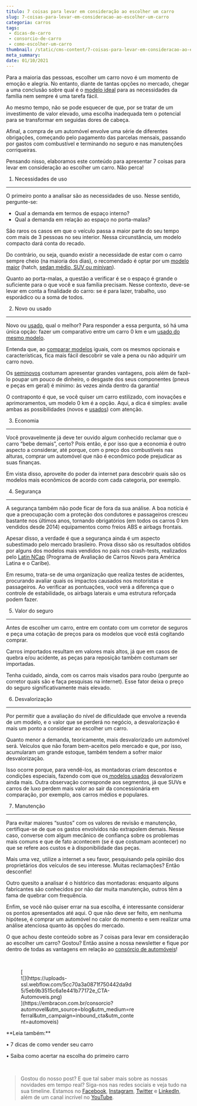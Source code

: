 ```yaml
---
titulo: 7 coisas para levar em consideração ao escolher um carro
slug: 7-coisas-para-levar-em-consideracao-ao-escolher-um-carro
categoria: carros
tags:
 - dicas-de-carro
 - consorcio-de-carro
 - como-escolher-um-carro
thumbnail: /static/cms-content/7-coisas-para-levar-em-consideracao-ao-escolher-um-carro.jpg
meta_summary: 
date: 01/10/2021
---
```

Para a maioria das pessoas, escolher um carro novo é um momento de emoção e alegria. No entanto, diante de tantas opções no mercado, chegar a uma conclusão sobre qual é o [modelo ideal](https://www.embracon.com.br/blog/carro-ideal-para-familia) para as necessidades da família nem sempre é uma tarefa fácil.

Ao mesmo tempo, não se pode esquecer de que, por se tratar de um investimento de valor elevado, uma escolha inadequada tem o potencial para se transformar em seguidas dores de cabeça.

Afinal, a compra de um automóvel envolve uma série de diferentes obrigações, começando pelo pagamento das parcelas mensais, passando por gastos com combustível e terminando no seguro e nas manutenções corriqueiras.

Pensando nisso, elaboramos este conteúdo para apresentar 7 coisas para levar em consideração ao escolher um carro. Não perca!

1. Necessidades de uso
----------------------

O primeiro ponto a analisar são as necessidades de uso. Nesse sentido, pergunte-se:

- Qual a demanda em termos de espaço interno?
- Qual a demanda em relação ao espaço no porta-malas?

São raros os casos em que o veículo passa a maior parte do seu tempo com mais de 3 pessoas no seu interior. Nessa circunstância, um modelo compacto dará conta do recado.

Do contrário, ou seja, quando existir a necessidade de estar com o carro sempre cheio (na maioria dos dias), o recomendado é optar por um [modelo maior](https://www.embracon.com.br/blog/hatch-ou-sedan-diferencas) (hatch, [sedan médio, SUV ou minivan](https://www.embracon.com.br/blog/sedan-ou-suv-qual-e-o-melhor-modelo)).

Quanto ao porta-malas, a questão a verificar é se o espaço é grande o suficiente para o que você e sua família precisam. Nesse contexto, deve-se levar em conta a finalidade do carro: se é para lazer, trabalho, uso esporádico ou a soma de todos.

2. Novo ou usado
----------------

Novo ou [usado](https://www.embracon.com.br/blog/comprar-carro-usado-com-a-carta-de-credito-do-consorcio), qual o melhor? Para responder a essa pergunta, só há uma única opção: fazer um comparativo entre um carro 0 km e um [usado do mesmo modelo](https://www.embracon.com.br/blog/consorcio-de-carros-usados-vale-a-pena).

Entenda que, ao [comparar modelos](https://www.embracon.com.br/blog/sedan-ou-suv-qual-e-o-melhor-modelo) iguais, com os mesmos opcionais e características, fica mais fácil descobrir se vale a pena ou não adquirir um carro novo.

Os [seminovos](https://www.embracon.com.br/blog/carro-zero-ou-seminovo) costumam apresentar grandes vantagens, pois além de fazê-lo poupar um pouco de dinheiro, o desgaste dos seus componentes (pneus e peças em geral) é mínimo: às vezes ainda dentro da garantia!

O contraponto é que, se você quiser um carro estilizado, com inovações e aprimoramentos, um modelo 0 km é a opção. Aqui, a dica é simples: avalie ambas as possibilidades (novos e [usados](https://www.embracon.com.br/blog/consorcio-de-carros-usados-vale-a-pena)) com atenção.

3. Economia
-----------

Você provavelmente já deve ter ouvido algum conhecido reclamar que o carro “bebe demais”, certo? Pois então, é por isso que a economia é outro aspecto a considerar, até porque, com o preço dos combustíveis nas alturas, comprar um automóvel que não é econômico pode prejudicar as suas finanças.

Em vista disso, aproveite do poder da internet para descobrir quais são os modelos mais econômicos de acordo com cada categoria, por exemplo.

4. Segurança
------------

A segurança também não pode ficar de fora da sua análise. A boa notícia é que a preocupação com a proteção dos condutores e passageiros cresceu bastante nos últimos anos, tornando obrigatórios (em todos os carros 0 km vendidos desde 2014) equipamentos como freios ABS e airbags frontais.

Apesar disso, a verdade é que a segurança ainda é um aspecto subestimado pelo mercado brasileiro. Prova disso são os resultados obtidos por alguns dos modelos mais vendidos no país nos crash-tests, realizados pelo [Latin NCap](http://www.latinncap.com/po/resultados) (Programa de Avaliação de Carros Novos para América Latina e o Caribe).

Em resumo, trata-se de uma organização que realiza testes de acidentes, procurando avaliar quais os impactos causados nos motoristas e passageiros. Ao verificar as pontuações, você verá a diferença que o controle de estabilidade, os airbags laterais e uma estrutura reforçada podem fazer.

5. Valor do seguro
------------------

Antes de escolher um carro, entre em contato com um corretor de seguros e peça uma cotação de preços para os modelos que você está cogitando comprar.

Carros importados resultam em valores mais altos, já que em casos de quebra e/ou acidente, as peças para reposição também costumam ser importadas.

Tenha cuidado, ainda, com os carros mais visados para roubo (pergunte ao corretor quais são e faça pesquisas na internet). Esse fator deixa o preço do seguro significativamente mais elevado.

6. Desvalorização
-----------------

Por permitir que a avaliação do nível de dificuldade que envolve a revenda de um modelo, e o valor que se perderá no negócio, a desvalorização é mais um ponto a considerar ao escolher um carro.

Quanto menor a demanda, teoricamente, mais desvalorizado um automóvel será. Veículos que não foram bem-aceitos pelo mercado e que, por isso, acumularam um grande estoque, também tendem a sofrer maior desvalorização.

Isso ocorre porque, para vendê-los, as montadoras criam descontos e condições especiais, fazendo com que os[ modelos usados](https://www.embracon.com.br/blog/consorcio-de-carros-usados-vale-a-pena) desvalorizem ainda mais. Outra observação corresponde aos segmentos, já que SUVs e carros de luxo perdem mais valor ao sair da concessionária em comparação, por exemplo, aos carros médios e populares.

7. Manutenção
-------------

Para evitar maiores “sustos” com os valores de revisão e manutenção, certifique-se de que os gastos envolvidos não extrapolem demais. Nesse caso, converse com algum mecânico de confiança sobre os problemas mais comuns e que de fato acontecem (se é que costumam acontecer) no que se refere aos custos e à disponibilidade das peças.

Mais uma vez, utilize a internet a seu favor, pesquisando pela opinião dos proprietários dos veículos de seu interesse. Muitas reclamações? Então desconfie!

Outro quesito a analisar é o histórico das montadoras: enquanto alguns fabricantes são conhecidos por não dar muita manutenção, outros têm a fama de quebrar com frequência.

Enfim, se você não quiser errar na sua escolha, é interessante considerar os pontos apresentados até aqui. O que não deve ser feito, em nenhuma hipótese, é comprar um automóvel no calor do momento e sem realizar uma análise atenciosa quanto às opções do mercado.

O que achou deste conteúdo sobre as 7 coisas para levar em consideração ao escolher um carro? Gostou? Então assine a nossa newsletter e fique por dentro de todas as vantagens em relação ao [consórcio de automóveis](https://www.embracon.com.br/consorcio-de-carros)!

‍

<figure class="w-richtext-figure-type-image w-richtext-align-center" style="max-width:310px">[<div>![](https://uploads-ssl.webflow.com/5cc70a3a0871f750442da9d5/5eb9b3515c6a1e441b77172e_CTA-Automoveis.png)</div>](https://embracon.com.br/consorcio?automovel&utm_source=blog&utm_medium=referral&utm_campaign=inbound_cta&utm_content=automoveis)</figure>**Leia também:**

**‍**• 7 dicas de como vender seu carro

• Saiba como acertar na escolha do primeiro carro

‍

> Gostou do nosso post? E que tal saber mais sobre as nossas novidades em tempo real? Siga-nos nas redes sociais e veja tudo na sua timeline. Estamos no [Facebook](https://www.facebook.com/embracon/), [Instagram](https://www.instagram.com/embraconoficial/), [Twitter](https://twitter.com/embracon) e [LinkedIn](https://www.linkedin.com/company/1018875/), além de um canal incrível no [YouTube](https://www.youtube.com/channel/UCL-Y0mv9zc73Iek48NLUBzQ).

‍
